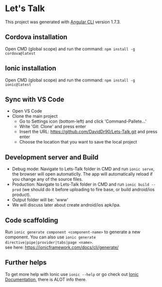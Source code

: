 # Let's Talk

This project was generated with [Angular CLI](https://github.com/angular/angular-cli) version 1.7.3.

## Cordova installation
Open CMD (global scope) and run the command: `npm install -g cordova@latest`

## Ionic installation
Open CMD (global scope) and run the command: `npm install -g ionic@latest`

<!--
## Download node_modules
https://f2h.io/83sic4iele82<id>
(this is the fastest way. instead, you can open ionic project and save node_modules folder.)
-->

## Sync with VS Code

- Open VS Code
- Clone the main project
    - Go to Settings icon (bottom-left) and click 'Command-Pallete...'
    - Write 'Git: Clone' and press enter
    - Insert the URL: https://github.com/DavidDr90/Lets-Talk.git and press enter
    - Choose the location that you want to save the local project
  <!--  - Import 'node_modules' folder to the local project from here: https://f2h.io/83sic4iele82 (extract to AgudaApp folder)
    - For further info, send msg in whatsup/gitter -->

## Development server and Build

- Debug mode: Navigate to Lets-Talk folder in CMD and run `ionic serve`, the browser will open automaticlly. The app will automatically reload if you change any of the source files.
- Production: Navigate to Lets-Talk folder in CMD and run `ionic build --prod` (we should do it before uploading to fire base, or build android/ios product).
- Output folder will be: 'www'
- We will discuss later about create android/ios apk/ipa.

## Code scaffolding

Run `ionic generate component <component-name>` to generate a new component. You can also use `ionic generate directive|pipe|provider|tabs|page <name>`.<br>
see here: https://ionicframework.com/docs/cli/generate/

## Further helps

To get more help with Ionic use `ionic --help` or go check out [Ionic Documentation](https://ionicframework.com/docs/), there is ALOT info there.
